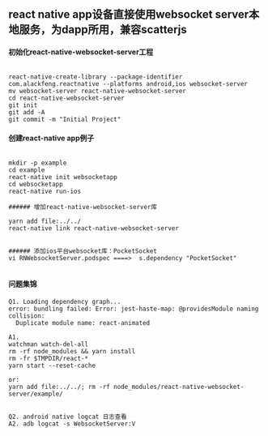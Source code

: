 

## react native app设备直接使用websocket server本地服务，为dapp所用，兼容scatterjs

#### 初始化react-native-websocket-server工程

`````

react-native-create-library --package-identifier com.alackfeng.reactnative --platforms android,ios websocket-server
mv websocket-server react-native-websocket-server
cd react-native-websocket-server
git init
git add -A
git commit -m "Initial Project"

`````


#### 创建react-native app例子
`````

mkdir -p example
cd example
react-native init websocketapp
cd websocketapp
react-native run-ios

###### 增加react-native-websocket-server库

yarn add file:../../
react-native link react-native-websocket-server


###### 添加ios平台websocket库：PocketSocket
vi RNWebsocketServer.podspec ====>  s.dependency "PocketSocket" 


`````



#### 问题集锦
`````
Q1. Loading dependency graph...
error: bundling failed: Error: jest-haste-map: @providesModule naming collision:
  Duplicate module name: react-animated

A1. 
watchman watch-del-all
rm -rf node_modules && yarn install
rm -fr $TMPDIR/react-*
yarn start --reset-cache

or: 
yarn add file:../../; rm -rf node_modules/react-native-websocket-server/example/


Q2. android native logcat 日志查看
A2. adb logcat -s WebsocketServer:V




`````
